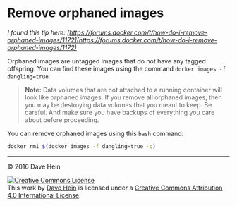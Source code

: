 # Remove orphaned images

_I found this tip here: [https://forums.docker.com/t/how-do-i-remove-orphaned-images/1172](https://forums.docker.com/t/how-do-i-remove-orphaned-images/1172)_

Orphaned images are untagged images that do not have any tagged offspring. You can find these images using the command `docker images -f dangling=true`.

>**Note:** Data volumes that are not attached to a running container will look like orphaned images. If you remove all orphaned images, then you may be destroying data volumes that you meant to keep. Be careful. And make sure you have backups of everything you care about before proceeding.

You can remove orphaned images using this `bash` command:

```bash
docker rmi $(docker images -f dangling=true -q)
```

---

&copy; 2016 Dave Hein

<a rel="license" href="http://creativecommons.org/licenses/by/4.0/"><img alt="Creative Commons License" style="border-width:0" src="https://i.creativecommons.org/l/by/4.0/88x31.png" /></a><br />This <span xmlns:dct="http://purl.org/dc/terms/" href="http://purl.org/dc/dcmitype/Text" rel="dct:type">work</span> by <a xmlns:cc="http://creativecommons.org/ns#" href="https://github.com/JeNeSuisPasDave/til" property="cc:attributionName" rel="cc:attributionURL">Dave Hein</a> is licensed under a <a rel="license" href="http://creativecommons.org/licenses/by/4.0/">Creative Commons Attribution 4.0 International License</a>.
